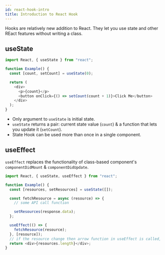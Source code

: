 ```yaml
---
id: react-hook-intro
title: Introduction to React Hook
---
```


Hooks are relatively new addition to React. They let you use state and other REact features without writing a class.

## useState

```js
import React, { useState } from "react";

function Example() {
  const [count, setCount] = useState(0);

  return (
    <div>
      <p>{count}</p>
      <button onClick={() => setCount(count + 1)}>Click Me</button>
    </div>
  );
}
```

- Only argument to `useState` is initial state.
- `useState` returns a pair: current state value (`count`) & a function that lets you update it (`setCount`).
- State Hook can be used more than once in a single component.

## useEffect

`useEffect` replaces the functionality of class-based component's `componentDidMount` & `componentDidUpdate`.

```js
import React, { useState, useEffect } from "react";

function Example() {
  const [resources, setResources] = useState([]);

  const fetchResource = async (resource) => {
    // some API call function

    setResources(response.data);
  };

  useEffect(() => {
    fetchResource(resource);
  }, [resource]);
  // if the resource change then arrow function in useEffect is called, like prev.props !== props in class-based components
  return <div>{resources.length}</div>;
}
```
